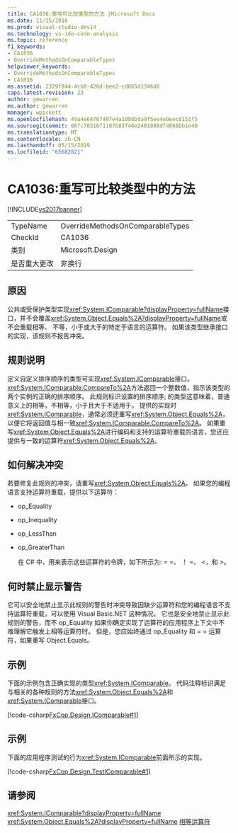 ```yaml
---
title: CA1036:重写可比较类型的方法 |Microsoft Docs
ms.date: 11/15/2016
ms.prod: visual-studio-dev14
ms.technology: vs-ide-code-analysis
ms.topic: reference
f1_keywords:
- CA1036
- OverrideMethodsOnComparableTypes
helpviewer_keywords:
- OverrideMethodsOnComparableTypes
- CA1036
ms.assetid: 2329f844-4cb8-426d-bee2-cd065d1346d0
caps.latest.revision: 23
author: gewarren
ms.author: gewarren
manager: wpickett
ms.openlocfilehash: 49a4e64767497e4a1098bda9f5ee4e0eec8151f5
ms.sourcegitcommit: 08fc78516f1107b83f46e2401888df4868bb1e40
ms.translationtype: MT
ms.contentlocale: zh-CN
ms.lasthandoff: 05/15/2019
ms.locfileid: "65682821"
---
```

# <a name="ca1036-override-methods-on-comparable-types"></a>CA1036:重写可比较类型中的方法
[!INCLUDE[vs2017banner](../includes/vs2017banner.md)]

|||
|-|-|
|TypeName|OverrideMethodsOnComparableTypes|
|CheckId|CA1036|
|类别|Microsoft.Design|
|是否重大更改|非换行|

## <a name="cause"></a>原因
 公共或受保护类型实现<xref:System.IComparable?displayProperty=fullName>接口，并不会覆盖<xref:System.Object.Equals%2A?displayProperty=fullName>或不会重载相等、 不等，小于或大于的特定于语言的运算符。 如果该类型继承接口的实现，该规则不报告冲突。

## <a name="rule-description"></a>规则说明
 定义自定义排序顺序的类型可实现<xref:System.IComparable>接口。 <xref:System.IComparable.CompareTo%2A>方法返回一个整数值，指示该类型的两个实例的正确的排序顺序。 此规则标识设置的排序顺序; 的类型这意味着，普通意义上的相等，不相等，小于且大于不适用于。 提供的实现时<xref:System.IComparable>，通常必须还重写<xref:System.Object.Equals%2A>，以便它将返回值与相一致<xref:System.IComparable.CompareTo%2A>。 如果重写<xref:System.Object.Equals%2A>进行编码和支持的运算符重载的语言，您还应提供与一致的运算符<xref:System.Object.Equals%2A>。

## <a name="how-to-fix-violations"></a>如何解决冲突
 若要修复此规则的冲突，请重写<xref:System.Object.Equals%2A>。 如果您的编程语言支持运算符重载，提供以下运算符：

- op_Equality

- op_Inequality

- op_LessThan

- op_GreaterThan

  在 C# 中，用来表示这些运算符的令牌，如下所示为: = =、 ！ =、 \<，和 >。

## <a name="when-to-suppress-warnings"></a>何时禁止显示警告
 它可以安全地禁止显示此规则的警告时冲突导致因缺少运算符和您的编程语言不支持运算符重载，可以使用 Visual Basic.NET 这种情况。 它也是安全地禁止显示此规则的警告，而不 op_Equality 如果你确定实现了运算符的应用程序上下文中不难理解它触发上相等运算符时。 但是，您应始终通过 op_Equality 和 = = 运算符，如果重写 Object.Equals。

## <a name="example"></a>示例
 下面的示例包含正确实现的类型<xref:System.IComparable>。 代码注释标识满足与相关的各种规则的方法<xref:System.Object.Equals%2A>和<xref:System.IComparable>接口。

 [!code-csharp[FxCop.Design.IComparable#1](../snippets/csharp/VS_Snippets_CodeAnalysis/FxCop.Design.IComparable/cs/FxCop.Design.IComparable.cs#1)]

## <a name="example"></a>示例
 下面的应用程序测试的行为<xref:System.IComparable>前面所示的实现。

 [!code-csharp[FxCop.Design.TestIComparable#1](../snippets/csharp/VS_Snippets_CodeAnalysis/FxCop.Design.TestIComparable/cs/FxCop.Design.TestIComparable.cs#1)]

## <a name="see-also"></a>请参阅
 <xref:System.IComparable?displayProperty=fullName> <xref:System.Object.Equals%2A?displayProperty=fullName>
 [相等运算符](https://msdn.microsoft.com/library/bc496a91-fefb-4ce0-ab4c-61f09964119a)
